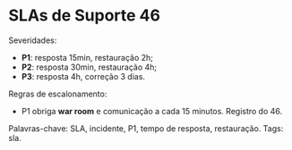 # SLAs de Suporte 46

Severidades:
- **P1**: resposta 15min, restauração 2h;
- **P2**: resposta 30min, restauração 4h;
- **P3**: resposta 4h, correção 3 dias.

Regras de escalonamento:
- P1 obriga **war room** e comunicação a cada 15 minutos.
Registro do 46.

Palavras-chave: SLA, incidente, P1, tempo de resposta, restauração.
Tags: sla.
